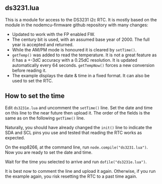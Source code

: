 ds3231.lua
----------
This is a module for access to the DS3231 i2c RTC. It is mostly based on the module in the nodemcu-firmware github repository with many changes:

- Updated to work with the FP enabled FW.
- The century bit is used, with an assumed base year of 2000. The full year is accepted and returned.
- While the AM/PM mode is honoured it is cleared by `setTime()`.
- `getTemp()` was added to read the temperature. It is not a great feature as it has a +-3dC accuracy with a 0.25dC resolution. It is updated automatically every 64 seconds. `getTempNow()` forces a new conversion before reading it.
- The example displays the date & time in a fixed format. It can also be used to set the RTC.

How to set the time
-------------------

Edit `ds3231e.lua` and uncomment the `setTime()` line. Set the date and time on this line to the near future then upload it. The order of the fields is the same as on the following `getTime()` line.

Naturally, you should have already changed the `init()` line to indicate the SDA and SCL pins you use and tested that reading the RTC works as expected.

On the esp8266, at the command line, run `node.compile("ds3231.lua")`. Now you are ready to set the date and time.

Wait for the time you selected to arrive and run `dofile("ds3231e.lua")`.

It is best now to comment the line and upload it again. Otherwise, if you run the example again, you risk resetting the RTC to a past time again.
